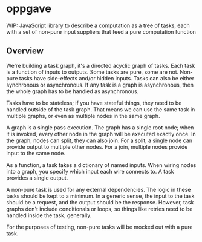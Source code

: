 # oppgave

WIP: JavaScript library to describe a computation as a tree of tasks, each with a set of non-pure input suppliers that feed a pure computation function

## Overview

We're building a task graph, it's a directed acyclic graph of tasks. Each task is a function of inputs to outputs. Some tasks are pure, some are not.
Non-pure tasks have side-effects and/or hidden inputs. Tasks can also be either synchronous or asynchronous. If any task is a graph is asynchronous,
then the whole graph has to be handled as asynchronous.

Tasks have to be stateless; if you have stateful things, they need to be handled outside of the task graph. That means we can use the same task in
multiple graphs, or even as multiple nodes in the same graph.

A graph is a single pass execution. The graph has a single root node; when it is invoked, every other node in the graph will be executed exactly once.
In the graph, nodes can split, they can also join. For a split, a single node can provide output to multiple other nodes. For a join, multiple nodes
provide input to the same node.

As a function, a task takes a dictionary of named inputs. When wiring nodes into a graph, you specify which input each wire connects to. A task provides
a single output.

A non-pure task is used for any external dependencies. The logic in these tasks should be kept to a minimum. In a generic sense, the input to
the task should be a request, and the output should be the response. However, task graphs don't include conditionals or loops, so things like
retries need to be handled inside the task, generally.

For the purposes of testing, non-pure tasks will be mocked out with a pure task.
